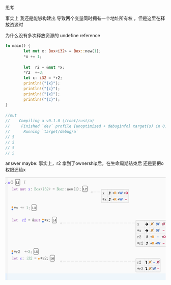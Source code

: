 
思考

事实上 我还是能够构建出 导致两个变量同时拥有一个地址所有权 ，但是这里在释放资源时

为什么没有多次释放资源的 undefine reference 
```rust
fn main() {
        let mut x: Box<i32> = Box::new(1); 
        *x += 1;               
                                
        let  r2 = &mut *x; 
        *r2  +=3;   
        let c: i32 = *r2;  
        println!{"{x}"};
        println!("{c}");
        println!{"{x}"};
        println!("{c}");
}

//out   
//    Compiling a v0.1.0 (/root/rust/a)
//     Finished `dev` profile [unoptimized + debuginfo] target(s) in 0.22s
//      Running `target/debug/a`
// 5
// 5
// 5
// 5

```
answer maybe: 事实上，r2 拿到了ownership后，在生命周期结束后 还是要把o权限还给x 

![](../../assets/ref/rust/ownership1.png)